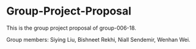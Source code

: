 # Group-Project-Proposal
This is the group project proposal of group-006-18.

Group members: Siying Liu, Bishneet Rekhi, Niall Sendemir, Wenhan Wei.
